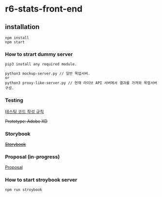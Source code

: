 # r6-stats-front-end


## installation
```
npm install
npm start
```

### How to strart dummy server
```
pip3 install any required module.

python3 mockup-server.py // 일반 목업서버.
or
python3 proxy-like-server.py // 현재 라이브 API 서버에서 결과를 가져와 목업서버 구성.
```
### Testing
[테스팅 코드 작성 규칙](https://www.notion.so/380bf319dd8e4b4aa7020a892c511a66)

<del>Prototype: Adobe XD</del>

### Storybook
<del>[Storybook](https://jiwoo-choi.github.io/r6-stats-front-end/)</del>

### Proposal (in-progress)
[Proposal](https://www.notion.so/R6-Stats-fb0b362be1334d53a49469a3fecbcabc)

### How to start stroybook server
```
npm run stroybook
```

